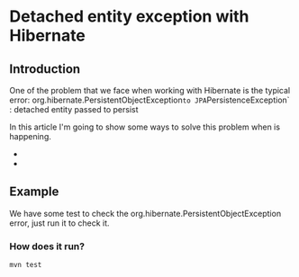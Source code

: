 # Detached entity exception with Hibernate

## Introduction 

One of the problem that we face when working with Hibernate is the typical error: 
org.hibernate.PersistentObjectException` to JPA `PersistenceException` : detached entity passed to persist

In this article I'm going to show some ways to solve this problem when is happening.
* [Spanish]: https://refactorizando.com/error-hibernate-detached-entity-passed-to-persist
* [English]: https://refactorizando.com/en/error-hibernate-detached-entity-passed-persist/
## Example

We have some test to check the org.hibernate.PersistentObjectException error, just run it to check it.

### How does it run?

    mvn test


